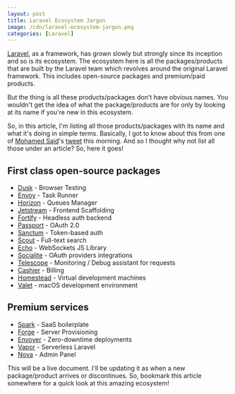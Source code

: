 ```yaml
---
layout: post
title: Laravel Ecosystem Jargon
image: /cdn/laravel-ecosystem-jargon.png
categories: [Laravel]
---
```


[Laravel](https://laravel.com/), as a framework, has grown slowly but strongly since its inception and so is its ecosystem. The ecosystem here is all the packages/products that are built by the Laravel team which revolves around the original Laravel framework. This includes open-source packages and premium/paid products.

But the thing is all these products/packages don't have obvious names. You wouldn't get the idea of what the package/products are for only by looking at its name if you're new in this ecosystem.

So, in this article, I'm listing all those products/packages with its name and what it's doing in simple terms. Basically, I got to know about this from one of [Mohamed Said](https://twitter.com/themsaid)'s [tweet](https://twitter.com/themsaid/status/1308847972067807232) this morning. And so I thought why not list all those under an article? So, here it goes!

## First class open-source packages

- [Dusk](https://laravel.com/docs/8.x/dusk) - Browser Testing
- [Envoy](https://laravel.com/docs/8.x/envoy) - Task Runner
- [Horizon](https://laravel.com/docs/8.x/horizon) - Queues Manager
- [Jetstream](https://jetstream.laravel.com/) - Frontend Scaffolding
- [Fortify](https://github.com/laravel/fortify) - Headless auth backend
- [Passport](https://laravel.com/docs/8.x/passport) - OAuth 2.0
- [Sanctum](https://laravel.com/docs/8.x/sanctum) - Token-based auth
- [Scout](https://laravel.com/docs/8.x/scout) - Full-text search
- [Echo](https://github.com/laravel/echo) - WebSockets JS Library
- [Socialite](https://laravel.com/docs/8.x/socialite) - OAuth providers integrations
- [Telescope](https://laravel.com/docs/8.x/telescope) - Monitoring / Debug assistant for requests
- [Cashier](https://laravel.com/docs/8.x/billing) - Billing
- [Homestead](https://laravel.com/docs/8.x/homestead) - Virtual development machines
- [Valet](https://laravel.com/docs/8.x/valet) - macOS development environment

## Premium services

- [Spark](https://spark.laravel.com/) - SaaS boilerplate
- [Forge](https://forge.laravel.com/) - Server Provisioning
- [Envoyer](https://envoyer.io/) - Zero-downtime deployments
- [Vapor](https://vapor.laravel.com/) - Serverless Laravel
- [Nova](https://nova.laravel.com/) - Admin Panel

This will be a live document. I'll be updating it as when a new package/product arrives or discontinues. So, bookmark this article somewhere for a quick look at this amazing ecosystem!